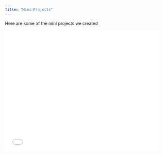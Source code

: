 ```yaml
---
title: "Mini Projects"
---
```

Here are some of the mini projects we created

<iframe src="/plotly/figure.html" width="100%" height="400px" style="border:none;"></iframe>
